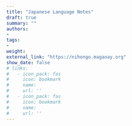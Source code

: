 ```yaml
---
title: "Japanese Language Notes"
draft: true
summary: ""
authors:
- 
tags:
- 
weight: 
external_link: "https://nihongo.magaoay.org"
show_date: false
# links:
#   - icon_pack: fas
#     icon: bookmark
#     name: 
#     url: ''
#   - icon_pack: fas
#     icon: bookmark
#     name: 
#     url: ''
---
```



